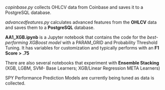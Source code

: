 *copinbase.py* collects OHLCV data from Coinbase and saves it to a PostgreSQL database.

*advancedfeatures.py* calculates advanced features from the **OHLCV** data and saves them to a **PostgreSQL** database.

**AA1_XGB.ipynb** is a Jupyter notebook that contains the code for the *best-performing *XGBoost* model* with a PARAM_GRID and Probability Threshold Tuning.
It has variables for customization and typically performs with an **F1 Score > .75**

There are also several notebooks that experiment with **Ensemble Stacking** (XGB, LGBM, SVM- Base Learners; XGB/Linear Regression META Learners)

SPY Performance Prediction Models are currently being tuned as data is collected.
